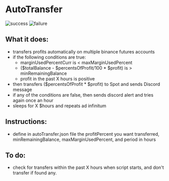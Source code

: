 # AutoTransfer

![success](https://i.imgur.com/XPJ6IDC.png)
![failure](https://i.imgur.com/Jue4pgc.png)

## What it does:
- transfers profits automatically on multiple binance futures accounts
- if the following conditions are true:
  - marginUsedPercentCurr is < maxMarginUsedPercent
  - ($totalBalance - $percentsOfProfit/100 * $profit) is > minRemainingBalance
  - profit in the past X hours is positive
- then transfers ($percentsOfProfit * $profit) to Spot and sends Discord message
- if any of the conditions are false, then sends discord alert and tries again once an hour
- sleeps for X $hours and repeats ad infinitum

## Instructions:
- define in autoTransfer.json file the profitPercent you want transferred, minRemainingBalance, maxMarginUsedPercent, and period in hours

## To do:
- check for transfers within the past X hours when script starts, and don't transfer if found any.
